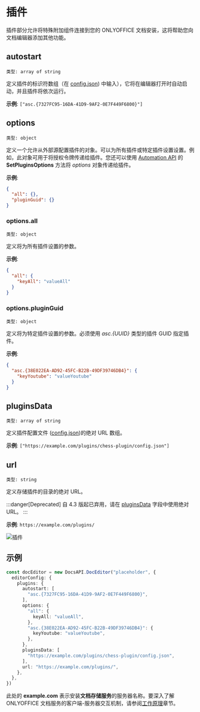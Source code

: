﻿# 插件

插件部分允许将特殊附加组件连接到您的 ONLYOFFICE 文档安装，这将帮助您向文档编辑器添加其他功能。

## autostart

`类型: array of string`

定义插件的标识符数组（在 [config.json](../../../../plugin-and-macros/structure/manifest/manifest.md#guid)) 中输入），它将在编辑器打开时自动启动，并且插件将依次运行。

**示例**: `["asc.{7327FC95-16DA-41D9-9AF2-0E7F449F6800}"]`

## options

`类型: object`

定义一个允许从外部源配置插件的对象。可以为所有插件或特定插件设置设置。例如，此对象可用于将授权令牌传递给插件。您还可以使用 [Automation API](../../automation-api.md) 的 **SetPluginsOptions** 方法将 *options* 对象传递给插件。

**示例**:

``` json
{
  "all": {},
  "pluginGuid": {}
}
```

### options.all

`类型: object`

定义将为所有插件设置的参数。

**示例**:

``` json
{
  "all": {
    "keyAll": "valueAll"
  }
}
```

### options.pluginGuid

`类型: object`

定义将为特定插件设置的参数。必须使用 *asc.\{UUID\}* 类型的插件 GUID 指定插件。

**示例**:

``` json
{
  "asc.{38E022EA-AD92-45FC-B22B-49DF39746DB4}": {
    "keyYoutube": "valueYoutube"
  }
}
```

## pluginsData

`类型: array of string`

定义插件配置文件 ([config.json](../../../../plugin-and-macros/structure/manifest/manifest.md))的绝对 URL 数组。

**示例**: `["https://example.com/plugins/chess-plugin/config.json"]`

## url

`类型: string`

定义存储插件的目录的绝对 URL。

:::danger[Deprecated]
自 4.3 版起已弃用，请在 [pluginsData](#pluginsdata) 字段中使用绝对 URL。
:::

**示例**: `https://example.com/plugins/`

![插件](/assets/images/editor/plugins.png)

## 示例

``` ts
const docEditor = new DocsAPI.DocEditor("placeholder", {
  editorConfig: {
    plugins: {
      autostart: [
        "asc.{7327FC95-16DA-41D9-9AF2-0E7F449F6800}",
      ],
      options: {
        "all": {
          keyAll: "valueAll",
        },
        "asc.{38E022EA-AD92-45FC-B22B-49DF39746DB4}": {
          keyYoutube: "valueYoutube",
        },
      },
      pluginsData: [
        "https://example.com/plugins/chess-plugin/config.json",
      ],
      url: "https://example.com/plugins/",
    },
  },
})
```

此处的 **example.com** 表示安装**文档存储服务**的服务器名称。要深入了解ONLYOFFICE 文档服务的客户端-服务器交互机制，请参阅[工作原理](../../../get-started/how-it-works/how-it-works.md)章节。
